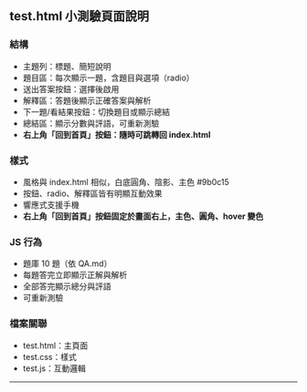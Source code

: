 ## test.html 小測驗頁面說明

### 結構
- 主題列：標題、簡短說明
- 題目區：每次顯示一題，含題目與選項（radio）
- 送出答案按鈕：選擇後啟用
- 解釋區：答題後顯示正確答案與解析
- 下一題/看結果按鈕：切換題目或顯示總結
- 總結區：顯示分數與評語，可重新測驗
- **右上角「回到首頁」按鈕：隨時可跳轉回 index.html**

### 樣式
- 風格與 index.html 相似，白底圓角、陰影、主色 #9b0c15
- 按鈕、radio、解釋區皆有明顯互動效果
- 響應式支援手機
- **右上角「回到首頁」按鈕固定於畫面右上，主色、圓角、hover 變色**

### JS 行為
- 題庫 10 題（依 QA.md）
- 每題答完立即顯示正解與解析
- 全部答完顯示總分與評語
- 可重新測驗

### 檔案關聯
- test.html：主頁面
- test.css：樣式
- test.js：互動邏輯

---
